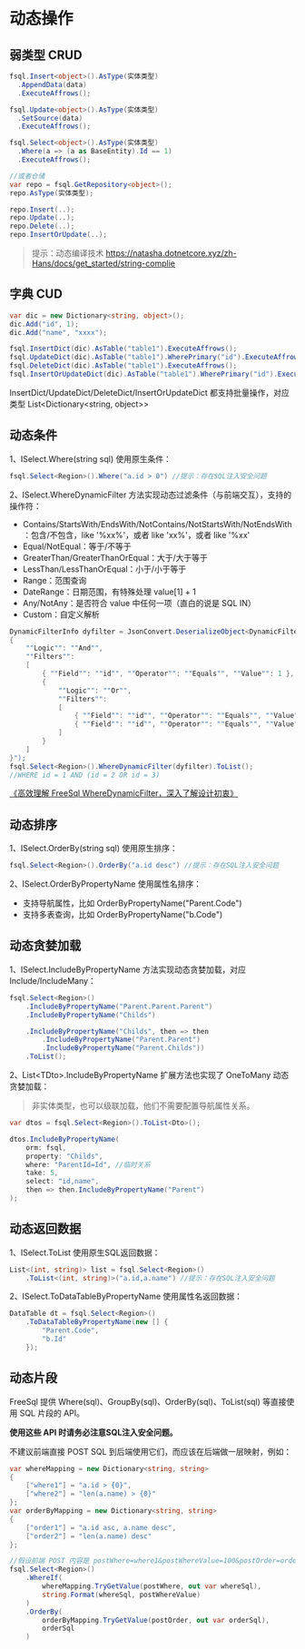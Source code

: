 # 动态操作

## 弱类型 CRUD

```csharp
fsql.Insert<object>().AsType(实体类型)
  .AppendData(data)
  .ExecuteAffrows();

fsql.Update<object>().AsType(实体类型)
  .SetSource(data)
  .ExecuteAffrows();

fsql.Select<object>().AsType(实体类型)
  .Where(a => (a as BaseEntity).Id == 1)
  .ExecuteAffrows();

//或者仓储
var repo = fsql.GetRepository<object>();
repo.AsType(实体类型);

repo.Insert(..);
repo.Update(..);
repo.Delete(..);
repo.InsertOrUpdate(..);
```

> 提示：动态编译技术 <https://natasha.dotnetcore.xyz/zh-Hans/docs/get_started/string-complie>

## 字典 CUD

```csharp
var dic = new Dictionary<string, object>();
dic.Add("id", 1);
dic.Add("name", "xxxx");

fsql.InsertDict(dic).AsTable("table1").ExecuteAffrows();
fsql.UpdateDict(dic).AsTable("table1").WherePrimary("id").ExecuteAffrows();
fsql.DeleteDict(dic).AsTable("table1").ExecuteAffrows();
fsql.InsertOrUpdateDict(dic).AsTable("table1").WherePrimary("id").ExecuteAffrows();
```

InsertDict/UpdateDict/DeleteDict/InsertOrUpdateDict 都支持批量操作，对应类型 List\<Dictionary\<string, object\>\>

## 动态条件

1、ISelect.Where(string sql) 使用原生条件：

```csharp
fsql.Select<Region>().Where("a.id > 0") //提示：存在SQL注入安全问题
```

2、ISelect.WhereDynamicFilter 方法实现动态过滤条件（与前端交互），支持的操作符：

- Contains/StartsWith/EndsWith/NotContains/NotStartsWith/NotEndsWith：包含/不包含，like '%xx%'，或者 like 'xx%'，或者 like '%xx'
- Equal/NotEqual：等于/不等于
- GreaterThan/GreaterThanOrEqual：大于/大于等于
- LessThan/LessThanOrEqual：小于/小于等于
- Range：范围查询
- DateRange：日期范围，有特殊处理 value\[1\] + 1
- Any/NotAny：是否符合 value 中任何一项（直白的说是 SQL IN）
- Custom：自定义解析

```csharp
DynamicFilterInfo dyfilter = JsonConvert.DeserializeObject<DynamicFilterInfo>(@"
{
    ""Logic"": ""And"",
    ""Filters"":
    [
        { ""Field"": ""id"", ""Operator"": ""Equals"", ""Value"": 1 },
        {
            ""Logic"": ""Or"",
            ""Filters"":
            [
                { ""Field"": ""id"", ""Operator"": ""Equals"", ""Value"": 2 },
                { ""Field"": ""id"", ""Operator"": ""Equals"", ""Value"": 3 }
            ]
        }
    ]
}");
fsql.Select<Region>().WhereDynamicFilter(dyfilter).ToList();
//WHERE id = 1 AND (id = 2 OR id = 3)
```

[《高效理解 FreeSql WhereDynamicFilter，深入了解设计初衷》](https://www.cnblogs.com/FreeSql/p/16485310.html)

## 动态排序

1、ISelect.OrderBy(string sql) 使用原生排序：

```csharp
fsql.Select<Region>().OrderBy("a.id desc") //提示：存在SQL注入安全问题
```

2、ISelect.OrderByPropertyName 使用属性名排序：

- 支持导航属性，比如 OrderByPropertyName("Parent.Code")
- 支持多表查询，比如 OrderByPropertyName("b.Code")

## 动态贪婪加载

1、ISelect.IncludeByPropertyName 方法实现动态贪婪加载，对应 Include/IncludeMany：

```csharp
fsql.Select<Region>()
    .IncludeByPropertyName("Parent.Parent.Parent")
    .IncludeByPropertyName("Childs")

    .IncludeByPropertyName("Childs", then => then
        .IncludeByPropertyName("Parent.Parent")
        .IncludeByPropertyName("Parent.Childs"))
    .ToList();
```

2、List\<TDto\>.IncludeByPropertyName 扩展方法也实现了 OneToMany 动态贪婪加载：

> 非实体类型，也可以级联加载，他们不需要配置导航属性关系。

```csharp
var dtos = fsql.Select<Region>().ToList<Dto>();

dtos.IncludeByPropertyName(
    orm: fsql, 
    property: "Childs", 
    where: "ParentId=Id", //临时关系
    take: 5, 
    select: "id,name",
    then => then.IncludeByPropertyName("Parent")
);
```

## 动态返回数据

1、ISelect.ToList 使用原生SQL返回数据：

```csharp
List<(int, string)> list = fsql.Select<Region>()
    .ToList<(int, string)>("a.id,a.name") //提示：存在SQL注入安全问题
```

2、ISelect.ToDataTableByPropertyName 使用属性名返回数据：

```csharp
DataTable dt = fsql.Select<Region>()
    .ToDataTableByPropertyName(new [] {
        "Parent.Code",
        "b.Id"
    });
```

## 动态片段

FreeSql 提供 Where(sql)、GroupBy(sql)、OrderBy(sql)、ToList(sql) 等直接使用 SQL 片段的 API。

**使用这些 API 时请务必注意SQL注入安全问题。**

不建议前端直接 POST SQL 到后端使用它们，而应该在后端做一层映射，例如：

```csharp
var whereMapping = new Dictionary<string, string>
{
    ["where1"] = "a.id > {0}",
    ["where2"] = "len(a.name) > {0}"
};
var orderByMapping = new Dictionary<string, string>
{
    ["order1"] = "a.id asc, a.name desc",
    ["order2"] = "len(a.name) desc"
};

//假设前端 POST 内容是 postWhere=where1&postWhereValue=100&postOrder=order1
fsql.Select<Region>()
    .WhereIf(
        whereMapping.TryGetValue(postWhere, out var whereSql), 
        string.Format(whereSql, postWhereValue)
    )
    .OrderBy(
        orderByMapping.TryGetValue(postOrder, out var orderSql), 
        orderSql
    )
```

